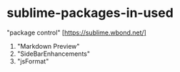sublime-packages-in-used
========================

"package control" [https://sublime.wbond.net/]

1. "Markdown Preview"
2. "SideBarEnhancements" 
3. "jsFormat"
